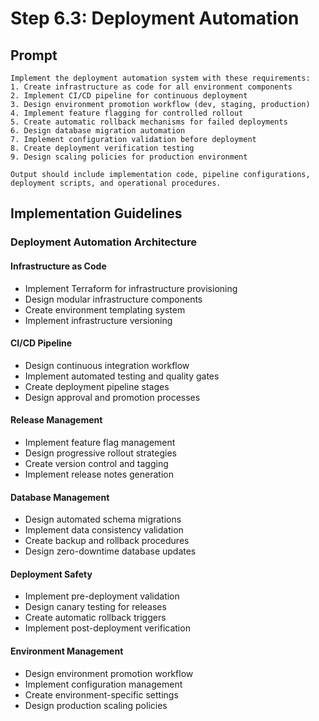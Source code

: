 # Step 6.3: Deployment Automation

## Prompt

```
Implement the deployment automation system with these requirements:
1. Create infrastructure as code for all environment components
2. Implement CI/CD pipeline for continuous deployment
3. Design environment promotion workflow (dev, staging, production)
4. Implement feature flagging for controlled rollout
5. Create automatic rollback mechanisms for failed deployments
6. Design database migration automation
7. Implement configuration validation before deployment
8. Create deployment verification testing
9. Design scaling policies for production environment

Output should include implementation code, pipeline configurations, deployment scripts, and operational procedures.
```

## Implementation Guidelines

### Deployment Automation Architecture

#### Infrastructure as Code
- Implement Terraform for infrastructure provisioning
- Design modular infrastructure components
- Create environment templating system
- Implement infrastructure versioning

#### CI/CD Pipeline
- Design continuous integration workflow
- Implement automated testing and quality gates
- Create deployment pipeline stages
- Design approval and promotion processes

#### Release Management
- Implement feature flag management
- Design progressive rollout strategies
- Create version control and tagging
- Implement release notes generation

#### Database Management
- Design automated schema migrations
- Implement data consistency validation
- Create backup and rollback procedures
- Design zero-downtime database updates

#### Deployment Safety
- Implement pre-deployment validation
- Design canary testing for releases
- Create automatic rollback triggers
- Implement post-deployment verification

#### Environment Management
- Design environment promotion workflow
- Implement configuration management
- Create environment-specific settings
- Design production scaling policies
